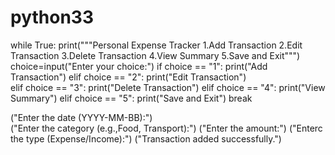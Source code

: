 # python33
while True:
    print("""Personal Expense Tracker
        1.Add Transaction
        2.Edit Transaction
        3.Delete Transaction
        4.View Summary
        5.Save and Exit""")
    choice=input("Enter your choice:")
    if choice == "1":
        print("Add Transaction")
    elif choice == "2":
        print("Edit Transaction")    
    elif choice == "3":
        print("Delete Transaction")
    elif choice == "4":
        print("View Summary")
    elif choice == "5":
        print("Save and Exit")
        break

("Enter the date (YYYY-MM-BB):")        
("Enter the category (e.g.,Food, Transport):")
("Enter the amount:")
("Enterc the type (Expense/Income):")
("Transaction added successfully.")
